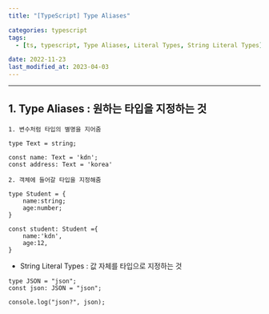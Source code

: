 ```yaml
---
title: "[TypeScript] Type Aliases"

categories: typescript
tags:
  - [ts, typescript, Type Aliases, Literal Types, String Literal Types]

date: 2022-11-23
last_modified_at: 2023-04-03
---
```


---

## 1. Type Aliases : 원하는 타입을 지정하는 것

```tsx
1. 변수처럼 타입의 별명을 지어줌

type Text = string;

const name: Text = 'kdn';
const address: Text = 'korea'

2. 객체에 들어갈 타입을 지정해줌

type Student = {
    name:string;
    age:number;
}

const student: Student ={
    name:'kdn',
    age:12,
}
```

- String Literal Types : 값 자체를 타입으로 지정하는 것

```tsx
type JSON = "json";
const json: JSON = "json";

console.log("json?", json);
```
